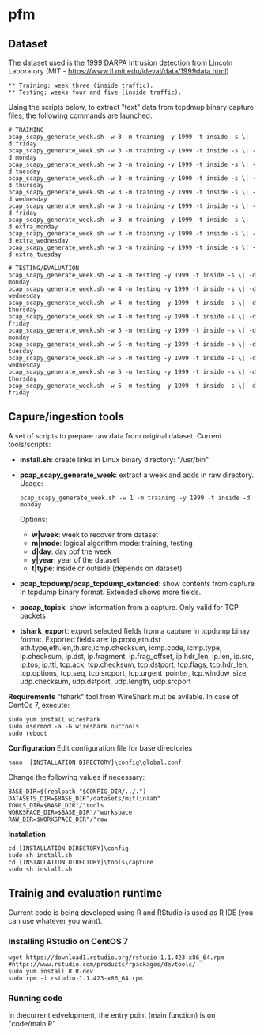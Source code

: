# pfm

## Dataset

   The dataset used is the 1999 DARPA Intrusion detection from Lincoln Laboratory (MIT - https://www.ll.mit.edu/ideval/data/1999data.html)

    ** Training: week three (inside traffic).
    ** Testing: weeks four and five (inside traffic).

   Using the scripts below, to extract "text" data from tcpdmup binary capture files, the following commands are launched:
      
```
# TRAINING
pcap_scapy_generate_week.sh -w 3 -m training -y 1999 -t inside -s \| -d friday
pcap_scapy_generate_week.sh -w 3 -m training -y 1999 -t inside -s \| -d monday
pcap_scapy_generate_week.sh -w 3 -m training -y 1999 -t inside -s \| -d tuesday
pcap_scapy_generate_week.sh -w 3 -m training -y 1999 -t inside -s \| -d thursday
pcap_scapy_generate_week.sh -w 3 -m training -y 1999 -t inside -s \| -d wednesday
pcap_scapy_generate_week.sh -w 3 -m training -y 1999 -t inside -s \| -d friday
pcap_scapy_generate_week.sh -w 3 -m training -y 1999 -t inside -s \| -d extra_monday
pcap_scapy_generate_week.sh -w 3 -m training -y 1999 -t inside -s \| -d extra_wednesday
pcap_scapy_generate_week.sh -w 3 -m training -y 1999 -t inside -s \| -d extra_tuesday
```

```
# TESTING/EVALUATION
pcap_scapy_generate_week.sh -w 4 -m testing -y 1999 -t inside -s \| -d monday
pcap_scapy_generate_week.sh -w 4 -m testing -y 1999 -t inside -s \| -d wednesday
pcap_scapy_generate_week.sh -w 4 -m testing -y 1999 -t inside -s \| -d thursday
pcap_scapy_generate_week.sh -w 4 -m testing -y 1999 -t inside -s \| -d friday
pcap_scapy_generate_week.sh -w 5 -m testing -y 1999 -t inside -s \| -d monday
pcap_scapy_generate_week.sh -w 5 -m testing -y 1999 -t inside -s \| -d tuesday
pcap_scapy_generate_week.sh -w 5 -m testing -y 1999 -t inside -s \| -d wednesday
pcap_scapy_generate_week.sh -w 5 -m testing -y 1999 -t inside -s \| -d thursday
pcap_scapy_generate_week.sh -w 5 -m testing -y 1999 -t inside -s \| -d friday
```

## Capure/ingestion tools

A set of scripts to prepare raw data from original dataset. Current tools/scripts:

- **install.sh**: create links in Linux binary directory: "/usr/bin"
- **pcap_scapy_generate_week**: extract a week and adds in raw directory. Usage:
   ```
   pcap_scapy_generate_week.sh -w 1 -m training -y 1999 -t inside -d monday
   ```
   Options:
   - **w|week**: week to recover from dataset
   - **m|mode**: logical algorithm mode: training, testing
   - **d|day**:  day pof the week
   - **y|year**: year of the dataset
   - **t|type**: inside or outside (depends on dataset)
   
- **pcap_tcpdump/pcap_tcpdump_extended**: show contents from capture in tcpdump binary format. Extended shows more fields.
- **pacap_tcpick**: show information from a capture. Only valid for TCP packets
- **tshark_export**:  export selected fields from a capture in tcpdump binay format. Exported fields are: ip.proto,eth.dst eth.type,eth.len,th.src,icmp.checksum, icmp.code, icmp.type, ip.checksum, ip.dst, ip.fragment, ip.frag_offset, ip.hdr_len, ip.len, ip.src, ip.tos, ip.ttl, tcp.ack, tcp.checksum, tcp.dstport, tcp.flags, tcp.hdr_len, tcp.options, tcp.seq, tcp.srcport, tcp.urgent_pointer, tcp.window_size, udp.checksum, udp.dstport, udp.length, udp.srcport

**Requirements**
"tshark" tool from WireShark mut be avilable. In case of CentOs 7, execute:
```shell
sudo yum install wireshark
sudo usermod -a -G wireshark nuctools
sudo reboot
```

**Configuration**
Edit configuration file for base directories
```shell
nano  [INSTALLATION DIRECTORY]\config\global.conf
```
Change the following values if necessary:
```shell
BASE_DIR=$(realpath "$CONFIG_DIR/../.")
DATASETS_DIR=$BASE_DIR"/datasets/mitlinlab"
TOOLS_DIR=$BASE_DIR"/"tools
WORKSPACE_DIR=$BASE_DIR"/"workspace
RAW_DIR=$WORKSPACE_DIR"/"raw
```

**Installation**
```shell
cd [INSTALLATION DIRECTORY]\config
sudo sh install.sh
cd [INSTALLATION DIRECTORY]\tools\capture
sudo sh install.sh
```


## Trainig and evaluation runtime

Current code is being developed using R and RStudio is used as R IDE (you can use whatever you want).

### Installing RStudio on CentOS 7
```shell
wget https://download1.rstudio.org/rstudio-1.1.423-x86_64.rpm
#https://www.rstudio.com/products/rpackages/devtools/
sudo yum install R R-dev
sudo rpm -i rstudio-1.1.423-x86_64.rpm
```

### Running code
In thecurrent edvelopment, the entry point (main function) is on "code/main.R"